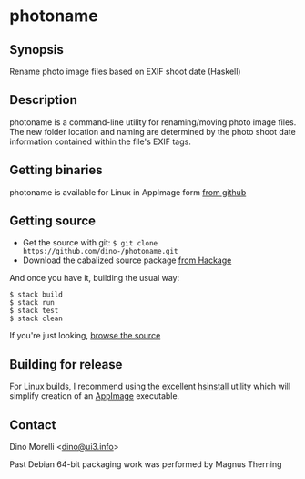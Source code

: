 # photoname


## Synopsis

Rename photo image files based on EXIF shoot date (Haskell)


## Description

photoname is a command-line utility for renaming/moving photo image
files. The new folder location and naming are determined by the
photo shoot date information contained within the file's EXIF tags.


## Getting binaries

photoname is available for Linux in AppImage form [from github](https://github.com/dino-/photoname/releases)


## Getting source

- Get the source with git: `$ git clone https://github.com/dino-/photoname.git`
- Download the cabalized source package [from Hackage](http://hackage.haskell.org/package/photoname)

And once you have it, building the usual way:

    $ stack build
    $ stack run
    $ stack test
    $ stack clean

If you're just looking, [browse the source](https://github.com/dino-/photoname)


## Building for release

For Linux builds, I recommend using the excellent
[hsinstall](https://github.com/dino-/hsinstall) utility which will simplify
creation of an [AppImage](https://appimage.org/) executable.


## Contact

Dino Morelli <[dino@ui3.info](mailto:dino@ui3.info)>

Past Debian 64-bit packaging work was performed by Magnus Therning
